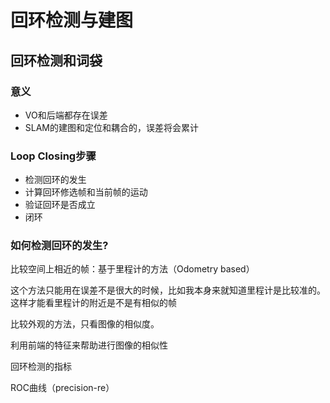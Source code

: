 # 回环检测与建图

##  回环检测和词袋

### 意义

- VO和后端都存在误差
- SLAM的建图和定位和耦合的，误差将会累计



### Loop Closing步骤

- 检测回环的发生
- 计算回环修选帧和当前帧的运动
- 验证回环是否成立
- 闭环



### 如何检测回环的发生?

比较空间上相近的帧：基于里程计的方法（Odometry based）

这个方法只能用在误差不是很大的时候，比如我本身来就知道里程计是比较准的。这样才能看里程计的附近是不是有相似的帧



比较外观的方法，只看图像的相似度。



利用前端的特征来帮助进行图像的相似性

回环检测的指标

ROC曲线（precision-re）

